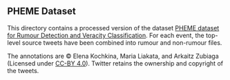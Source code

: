 ## PHEME Dataset

This directory contains a processed version of the dataset [PHEME dataset for Rumour Detection and Veracity Classification](https://doi.org/10.6084/m9.figshare.6392078.v1). For each event, the top-level source tweets have been combined into rumour and non-rumour files.

The annotations are &copy; Elena Kochkina, Maria Liakata, and Arkaitz Zubiaga (Licensed under [CC-BY 4.0](http://creativecommons.org/licenses/by/4.0/)). Twitter retains the ownership and copyright of the tweets.